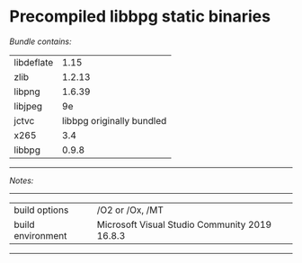 # Precompiled libbpg static binaries
  
_Bundle contains:_  
  
| | |
----- | ----- |  
libdeflate | 1.15 |  
zlib | 1.2.13 |  
libpng | 1.6.39 |  
libjpeg | 9e |  
jctvc | libbpg originally bundled |  
x265 | 3.4 |  
libbpg | 0.9.8 |  
  
---  

_Notes:_  

---  

| | |
----- | ----- |  
build options | /O2 or /Ox, /MT |  
build environment | Microsoft Visual Studio Community 2019 16.8.3 |  

---  
